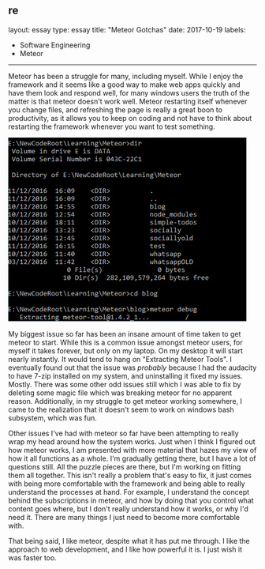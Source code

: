 re
---
layout: essay
type: essay
title: "Meteor Gotchas"
date: 2017-10-19
labels:
  - Software Engineering
  - Meteor
---

Meteor has been a struggle for many, including myself. While I enjoy the framework and it seems like a good way to make web apps quickly and have them look and respond well, for many windows users the truth of the matter is that meteor doesn't work well.
Meteor restarting itself whenever you change files, and refreshing the page is really a great boon to productivity, as it allows you to keep on coding and not have to think about restarting the framework whenever you want to test something.

<img class="ui image" src="../images/meteor_irl.png" title="not my pic btw" alt="not my pic btw">

My biggest issue so far has been an insane amount of time taken to get meteor to start. While this is a common issue amongst meteor users, for myself it takes forever, but only on my laptop. On my desktop it will start nearly instantly. It would tend to hang on "Extracting Meteor Tools".
I eventually found out that the issue was *probably* because I had the audacity to have 7-zip installed on my system, and uninstalling it fixed my issues. Mostly. There was some other odd issues still which I was able to fix by deleting some magic file which was breaking meteor for no apparent reason.
Additionally, in my struggle to get meteor working somewhere, I came to the realization that it doesn't seem to work on windows bash subsystem, which was fun.

Other issues I've had with meteor so far have been attempting to really wrap my head around how the system works. Just when I think I figured out how meteor works, I am presented with more material that hazes my view of how it all functions as a whole. I'm gradually getting there, but I have a lot of questions still. All the puzzle pieces are there, but I'm working on fitting them all together.
This isn't really a problem that's easy to fix, it just comes with being more comfortable with the framework and being able to really understand the processes at hand. For example, I understand the concept behind the subscriptions in meteor, and how by doing that you control what content goes where, but I don't really understand how it works, or why I'd need it. There are many things I just need to become more comfortable with.

That being said, I like meteor, despite what it has put me through. I like the approach to web development, and I like how powerful it is. I just wish it was faster too.
